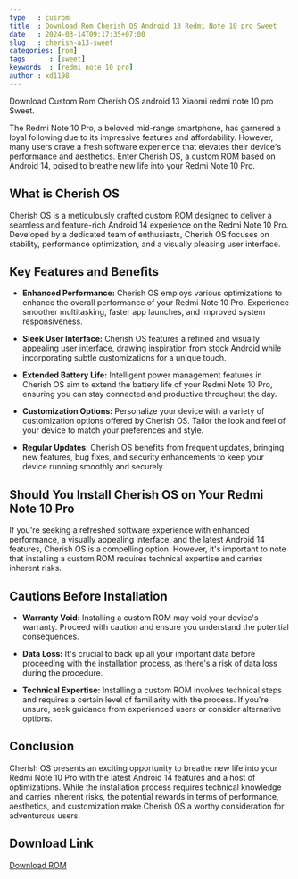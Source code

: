 ```yaml
---
type   : cusrom
title  : Download Rom Cherish OS Android 13 Redmi Note 10 pro Sweet
date   : 2024-03-14T09:17:35+07:00
slug   : cherish-a13-sweet
categories: [rom]
tags      : [sweet]
keywords  : [redmi note 10 pro]
author : xd1198
---
```


Download Custom Rom Cherish OS android 13 Xiaomi redmi note 10 pro Sweet.


The Redmi Note 10 Pro, a beloved mid-range smartphone, has garnered a loyal following due to its impressive features and affordability. However, many users crave a fresh software experience that elevates their device's performance and aesthetics. Enter Cherish OS, a custom ROM based on Android 14, poised to breathe new life into your Redmi Note 10 Pro. 

## What is Cherish OS

Cherish OS is a meticulously crafted custom ROM designed to deliver a seamless and feature-rich Android 14 experience on the Redmi Note 10 Pro. Developed by a dedicated team of enthusiasts, Cherish OS focuses on stability, performance optimization, and a visually pleasing user interface. 

## Key Features and Benefits

* **Enhanced Performance:** Cherish OS employs various optimizations to enhance the overall performance of your Redmi Note 10 Pro. Experience smoother multitasking, faster app launches, and improved system responsiveness.

* **Sleek User Interface:**  Cherish OS features a refined and visually appealing user interface, drawing inspiration from stock Android while incorporating subtle customizations for a unique touch.

* **Extended Battery Life:**  Intelligent power management features in Cherish OS aim to extend the battery life of your Redmi Note 10 Pro, ensuring you can stay connected and productive throughout the day. 

* **Customization Options:** Personalize your device with a variety of customization options offered by Cherish OS. Tailor the look and feel of your device to match your preferences and style.

* **Regular Updates:** Cherish OS benefits from frequent updates, bringing new features, bug fixes, and security enhancements to keep your device running smoothly and securely. 

## Should You Install Cherish OS on Your Redmi Note 10 Pro

If you're seeking a refreshed software experience with enhanced performance, a visually appealing interface, and the latest Android 14 features, Cherish OS is a compelling option. However, it's important to note that installing a custom ROM requires technical expertise and carries inherent risks. 

## Cautions Before Installation

* **Warranty Void:** Installing a custom ROM may void your device's warranty. Proceed with caution and ensure you understand the potential consequences.

* **Data Loss:** It's crucial to back up all your important data before proceeding with the installation process, as there's a risk of data loss during the procedure. 

* **Technical Expertise:** Installing a custom ROM involves technical steps and requires a certain level of familiarity with the process. If you're unsure, seek guidance from experienced users or consider alternative options.

## Conclusion

Cherish OS presents an exciting opportunity to breathe new life into your Redmi Note 10 Pro with the latest Android 14 features and a host of optimizations. While the installation process requires technical knowledge and carries inherent risks, the potential rewards in terms of performance, aesthetics, and customization make Cherish OS a worthy consideration for adventurous users. 


## Download Link
[Download ROM](https://www.pling.com/p/1517662/)

